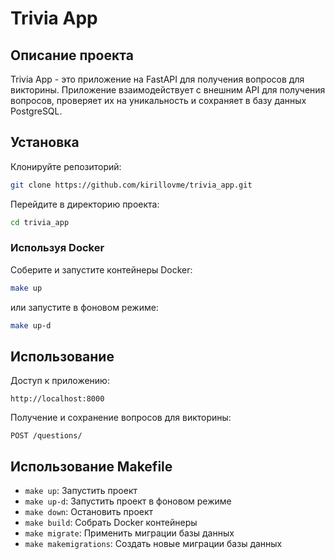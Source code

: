# Trivia App

## Описание проекта

Trivia App - это приложение на FastAPI для получения вопросов для викторины. Приложение взаимодействует с внешним API для получения вопросов, проверяет их на уникальность и сохраняет в базу данных PostgreSQL.

## Установка

Клонируйте репозиторий:

```bash
git clone https://github.com/kirillovme/trivia_app.git
```

Перейдите в директорию проекта:

```bash
cd trivia_app
```

### Используя Docker

Соберите и запустите контейнеры Docker:

```bash
make up
```

или запустите в фоновом режиме:

```bash
make up-d
```


## Использование

Доступ к приложению:

```
http://localhost:8000
```

Получение и сохранение вопросов для викторины:

```http
POST /questions/
```

## Использование Makefile

- `make up`: Запустить проект
- `make up-d`: Запустить проект в фоновом режиме
- `make down`: Остановить проект
- `make build`: Собрать Docker контейнеры
- `make migrate`: Применить миграции базы данных
- `make makemigrations`: Создать новые миграции базы данных